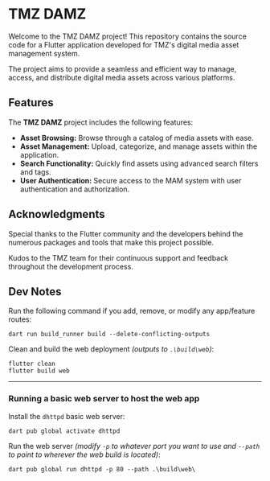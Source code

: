 # TMZ DAMZ

Welcome to the TMZ DAMZ project! This repository contains the source code for a Flutter application developed for TMZ's digital media asset management system.

The project aims to provide a seamless and efficient way to manage, access, and distribute digital media assets across various platforms.

## Features

The **TMZ DAMZ** project includes the following features:

*   **Asset Browsing:** Browse through a catalog of media assets with ease.
*   **Asset Management:** Upload, categorize, and manage assets within the application.
*   **Search Functionality:** Quickly find assets using advanced search filters and tags.
*   **User Authentication:** Secure access to the MAM system with user authentication and authorization.

## Acknowledgments

Special thanks to the Flutter community and the developers behind the numerous packages and tools that make this project possible.

Kudos to the TMZ team for their continuous support and feedback throughout the development process.

## Dev Notes

Run the following command if you add, remove, or modify any app/feature routes:

```
dart run build_runner build --delete-conflicting-outputs
```

Clean and build the web deployment *(outputs to `.\build\web`)*:

```
flutter clean
flutter build web
```

---

### Running a basic web server to host the web app

Install the `dhttpd` basic web server:

```
dart pub global activate dhttpd
```

Run the web server *(modify `-p` to whatever port you want to use and `--path` to point to wherever the web build is located)*:

```
dart pub global run dhttpd -p 80 --path .\build\web\
```
